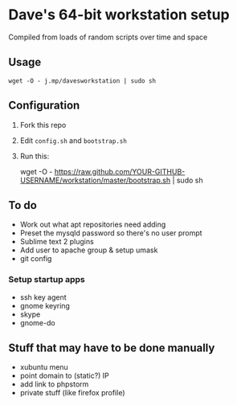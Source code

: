 # Dave's 64-bit workstation setup

Compiled from loads of random scripts over time and space

## Usage

    wget -O - j.mp/davesworkstation | sudo sh

## Configuration

1. Fork this repo
2. Edit `config.sh` and `bootstrap.sh`
3. Run this:

    wget -O - https://raw.github.com/YOUR-GITHUB-USERNAME/workstation/master/bootstrap.sh | sudo sh

## To do

 * Work out what apt repositories need adding
 * Preset the mysqld password so there's no user prompt
 * Sublime text 2 plugins
 * Add user to apache group & setup umask
 * git config

### Setup startup apps

 * ssh key agent
 * gnome keyring
 * skype
 * gnome-do

## Stuff that may have to be done manually

 * xubuntu menu
 * point domain to (static?) IP
 * add link to phpstorm
 * private stuff (like firefox profile)

